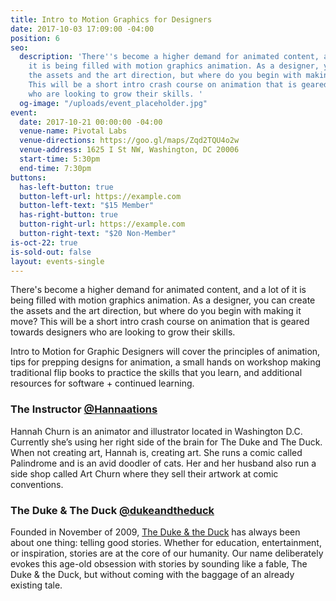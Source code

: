 ```yaml
---
title: Intro to Motion Graphics for Designers
date: 2017-10-03 17:09:00 -04:00
position: 6
seo:
  description: 'There''s become a higher demand for animated content, and a lot of
    it is being filled with motion graphics animation. As a designer, you can create
    the assets and the art direction, but where do you begin with making it move?
    This will be a short intro crash course on animation that is geared towards designers
    who are looking to grow their skills. '
  og-image: "/uploads/event_placeholder.jpg"
event:
  date: 2017-10-21 00:00:00 -04:00
  venue-name: Pivotal Labs
  venue-directions: https://goo.gl/maps/Zqd2TQU4o2w
  venue-address: 1625 I St NW, Washington, DC 20006
  start-time: 5:30pm
  end-time: 7:30pm
buttons:
  has-left-button: true
  button-left-url: https://example.com
  button-left-text: "$15 Member"
  has-right-button: true
  button-right-url: https://example.com
  button-right-text: "$20 Non-Member"
is-oct-22: true
is-sold-out: false
layout: events-single
---
```


There's become a higher demand for animated content, and a lot of it is being filled with motion graphics animation. As a designer, you can create the assets and the art direction, but where do you begin with making it move? This will be a short intro crash course on animation that is geared towards designers who are looking to grow their skills. 

Intro to Motion for Graphic Designers will cover the principles of animation, tips for prepping designs for animation, a small hands on workshop making traditional flip books to practice the skills that you learn, and additional resources for software + continued learning. 

### The Instructor [@Hannaations](https://www.instagram.com/hannamations/)
Hannah Churn is an animator and illustrator located in Washington D.C. Currently she’s using her right side of the brain for The Duke and The Duck. When not creating art, Hannah is, creating art. She runs a comic called Palindrome and is an avid doodler of cats. Her and her husband also run a side shop called Art Churn where they sell their artwork at comic conventions.

### The Duke & The Duck [@dukeandtheduck](https://www.instagram.com/dukeandtheduck/)
Founded in November of 2009, [The Duke & the Duck](http://www.dukeduck.com) has always been about one thing: telling good stories. Whether for education, entertainment, or inspiration, stories are at the core of our humanity. Our name deliberately evokes this age-old obsession with stories by sounding like a fable, The Duke & the Duck, but without coming with the baggage of an already existing tale.